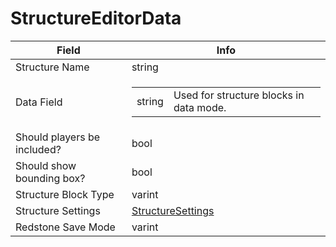 # StructureEditorData

<table><thead><tr><th>Field</th><th>Info</th></tr></thead><tbody>
<tr><td>Structure Name</td><td>string</td></tr>
<tr><td>Data Field</td><td><table><tbody><tr><td>string</td><td>Used for structure blocks in data mode.</td></tr></tbody></table></td></tr>
<tr><td>Should players be included?</td><td>bool</td></tr>
<tr><td>Should show bounding box?</td><td>bool</td></tr>
<tr><td>Structure Block Type</td><td>varint</td></tr>
<tr><td>Structure Settings</td><td><a href="../types/StructureSettings.md">StructureSettings</a></td></tr>
<tr><td>Redstone Save Mode</td><td>varint</td></tr>
</tbody></table>
